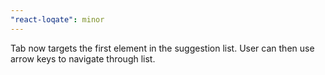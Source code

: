 ```yaml
---
"react-loqate": minor
---
```


Tab now targets the first element in the suggestion list. User can then use arrow keys to navigate through list.
